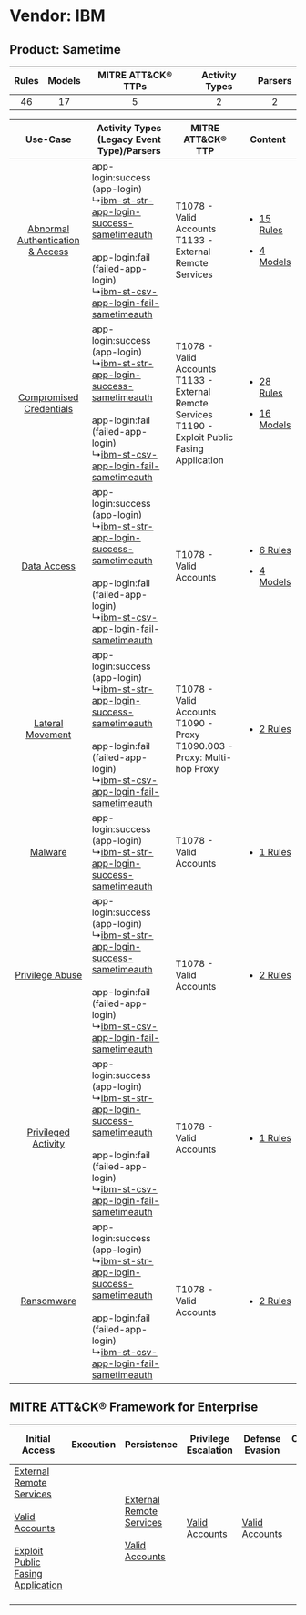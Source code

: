 Vendor: IBM
===========
Product: Sametime
-----------------
| Rules | Models | MITRE ATT&CK® TTPs | Activity Types | Parsers |
|:-----:|:------:|:------------------:|:--------------:|:-------:|
|  46   |   17   |         5          |       2        |    2    |

|    Use-Case    | Activity Types (Legacy Event Type)/Parsers    | MITRE ATT&CK® TTP    | Content    |
|:----:| ---- | ---- | ---- |
| [Abnormal Authentication & Access](../../../UseCases/uc_abnormal_authentication_&_access.md) |  app-login:success (app-login)<br> ↳[ibm-st-str-app-login-success-sametimeauth](Ps/pC_ibmststrapploginsuccesssametimeauth.md)<br><br> app-login:fail (failed-app-login)<br> ↳[ibm-st-csv-app-login-fail-sametimeauth](Ps/pC_ibmstcsvapploginfailsametimeauth.md)<br> | T1078 - Valid Accounts<br>T1133 - External Remote Services<br>    | [<ul><li>15 Rules</li></ul><ul><li>4 Models</li></ul>](RM/r_m_ibm_sametime_Abnormal_Authentication_&_Access.md) |
|          [Compromised Credentials](../../../UseCases/uc_compromised_credentials.md)          |  app-login:success (app-login)<br> ↳[ibm-st-str-app-login-success-sametimeauth](Ps/pC_ibmststrapploginsuccesssametimeauth.md)<br><br> app-login:fail (failed-app-login)<br> ↳[ibm-st-csv-app-login-fail-sametimeauth](Ps/pC_ibmstcsvapploginfailsametimeauth.md)<br> | T1078 - Valid Accounts<br>T1133 - External Remote Services<br>T1190 - Exploit Public Fasing Application<br> | [<ul><li>28 Rules</li></ul><ul><li>16 Models</li></ul>](RM/r_m_ibm_sametime_Compromised_Credentials.md)         |
|    [Data Access](../../../UseCases/uc_data_access.md)    |  app-login:success (app-login)<br> ↳[ibm-st-str-app-login-success-sametimeauth](Ps/pC_ibmststrapploginsuccesssametimeauth.md)<br><br> app-login:fail (failed-app-login)<br> ↳[ibm-st-csv-app-login-fail-sametimeauth](Ps/pC_ibmstcsvapploginfailsametimeauth.md)<br> | T1078 - Valid Accounts<br>    | [<ul><li>6 Rules</li></ul><ul><li>4 Models</li></ul>](RM/r_m_ibm_sametime_Data_Access.md)    |
|    [Lateral Movement](../../../UseCases/uc_lateral_movement.md)    |  app-login:success (app-login)<br> ↳[ibm-st-str-app-login-success-sametimeauth](Ps/pC_ibmststrapploginsuccesssametimeauth.md)<br><br> app-login:fail (failed-app-login)<br> ↳[ibm-st-csv-app-login-fail-sametimeauth](Ps/pC_ibmstcsvapploginfailsametimeauth.md)<br> | T1078 - Valid Accounts<br>T1090 - Proxy<br>T1090.003 - Proxy: Multi-hop Proxy<br>    | [<ul><li>2 Rules</li></ul>](RM/r_m_ibm_sametime_Lateral_Movement.md)    |
|    [Malware](../../../UseCases/uc_malware.md)    |  app-login:success (app-login)<br> ↳[ibm-st-str-app-login-success-sametimeauth](Ps/pC_ibmststrapploginsuccesssametimeauth.md)<br>    | T1078 - Valid Accounts<br>    | [<ul><li>1 Rules</li></ul>](RM/r_m_ibm_sametime_Malware.md)    |
|    [Privilege Abuse](../../../UseCases/uc_privilege_abuse.md)    |  app-login:success (app-login)<br> ↳[ibm-st-str-app-login-success-sametimeauth](Ps/pC_ibmststrapploginsuccesssametimeauth.md)<br><br> app-login:fail (failed-app-login)<br> ↳[ibm-st-csv-app-login-fail-sametimeauth](Ps/pC_ibmstcsvapploginfailsametimeauth.md)<br> | T1078 - Valid Accounts<br>    | [<ul><li>2 Rules</li></ul>](RM/r_m_ibm_sametime_Privilege_Abuse.md)    |
|    [Privileged Activity](../../../UseCases/uc_privileged_activity.md)    |  app-login:success (app-login)<br> ↳[ibm-st-str-app-login-success-sametimeauth](Ps/pC_ibmststrapploginsuccesssametimeauth.md)<br><br> app-login:fail (failed-app-login)<br> ↳[ibm-st-csv-app-login-fail-sametimeauth](Ps/pC_ibmstcsvapploginfailsametimeauth.md)<br> | T1078 - Valid Accounts<br>    | [<ul><li>1 Rules</li></ul>](RM/r_m_ibm_sametime_Privileged_Activity.md)    |
|    [Ransomware](../../../UseCases/uc_ransomware.md)    |  app-login:success (app-login)<br> ↳[ibm-st-str-app-login-success-sametimeauth](Ps/pC_ibmststrapploginsuccesssametimeauth.md)<br><br> app-login:fail (failed-app-login)<br> ↳[ibm-st-csv-app-login-fail-sametimeauth](Ps/pC_ibmstcsvapploginfailsametimeauth.md)<br> | T1078 - Valid Accounts<br>    | [<ul><li>2 Rules</li></ul>](RM/r_m_ibm_sametime_Ransomware.md)    |

MITRE ATT&CK® Framework for Enterprise
--------------------------------------
| Initial Access                                                                                                                                                                                                                         | Execution | Persistence                                                                                                                                      | Privilege Escalation                                                | Defense Evasion                                                     | Credential Access | Discovery | Lateral Movement | Collection | Command and Control                                                                                                                       | Exfiltration | Impact |
| -------------------------------------------------------------------------------------------------------------------------------------------------------------------------------------------------------------------------------------- | --------- | ------------------------------------------------------------------------------------------------------------------------------------------------ | ------------------------------------------------------------------- | ------------------------------------------------------------------- | ----------------- | --------- | ---------------- | ---------- | ----------------------------------------------------------------------------------------------------------------------------------------- | ------------ | ------ |
| [External Remote Services](https://attack.mitre.org/techniques/T1133)<br><br>[Valid Accounts](https://attack.mitre.org/techniques/T1078)<br><br>[Exploit Public Fasing Application](https://attack.mitre.org/techniques/T1190)<br><br> |           | [External Remote Services](https://attack.mitre.org/techniques/T1133)<br><br>[Valid Accounts](https://attack.mitre.org/techniques/T1078)<br><br> | [Valid Accounts](https://attack.mitre.org/techniques/T1078)<br><br> | [Valid Accounts](https://attack.mitre.org/techniques/T1078)<br><br> |                   |           |                  |            | [Proxy: Multi-hop Proxy](https://attack.mitre.org/techniques/T1090/003)<br><br>[Proxy](https://attack.mitre.org/techniques/T1090)<br><br> |              |        |